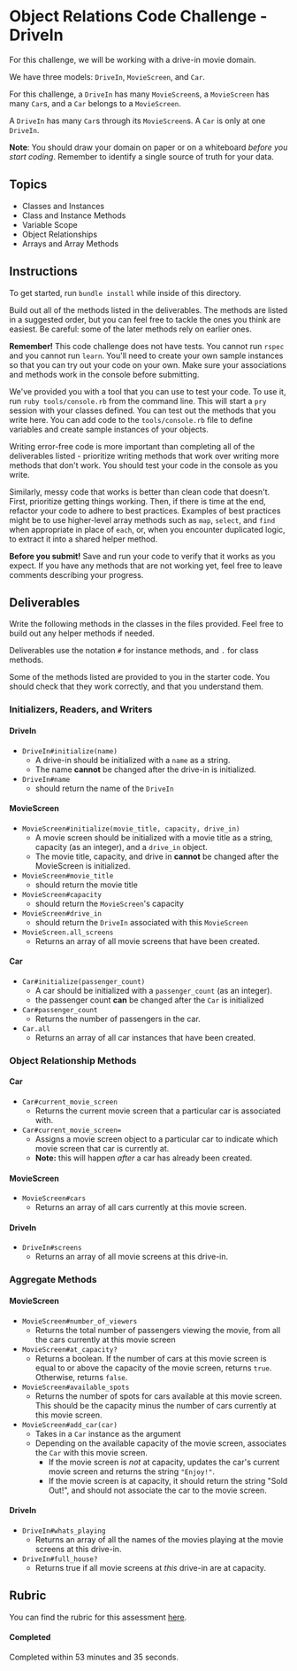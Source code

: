 # Object Relations Code Challenge - DriveIn

For this challenge, we will be working with a drive-in movie domain.

We have three models: `DriveIn`, `MovieScreen`, and `Car`.

For this challenge, a `DriveIn` has many `MovieScreen`s, a `MovieScreen` has many `Car`s, and a `Car` belongs to a `MovieScreen`.

A `DriveIn` has many `Car`s through its `MovieScreen`s. A `Car` is only at one `DriveIn`.

**Note**: You should draw your domain on paper or on a whiteboard _before you start coding_. Remember to identify a single source of truth for your data.

## Topics

- Classes and Instances
- Class and Instance Methods
- Variable Scope
- Object Relationships
- Arrays and Array Methods

## Instructions

To get started, run `bundle install` while inside of this directory.

Build out all of the methods listed in the deliverables. The methods are listed in a suggested order, but you can feel free to tackle the ones you think are easiest. Be careful: some of the later methods rely on earlier ones.

**Remember!** This code challenge does not have tests. You cannot run `rspec` and you cannot run `learn`. You'll need to create your own sample instances so that you can try out your code on your own. Make sure your associations and methods work in the console before submitting.

We've provided you with a tool that you can use to test your code. To use it, run `ruby tools/console.rb` from the command line. This will start a `pry` session with your classes defined. You can test out the methods that you write here. You can add code to the `tools/console.rb` file to define variables and create sample instances of your objects.

Writing error-free code is more important than completing all of the deliverables listed - prioritize writing methods that work over writing more methods that don't work. You should test your code in the console as you write.

Similarly, messy code that works is better than clean code that doesn't. First, prioritize getting things working. Then, if there is time at the end, refactor your code to adhere to best practices. Examples of best practices might be to use higher-level array methods such as `map`, `select`, and `find` when appropriate in place of `each`, or, when you encounter duplicated logic, to extract it into a shared helper method.

**Before you submit!** Save and run your code to verify that it works as you expect. If you have any methods that are not working yet, feel free to leave comments describing your progress.

## Deliverables

Write the following methods in the classes in the files provided. Feel free to build out any helper methods if needed.

Deliverables use the notation `#` for instance methods, and `.` for class methods.

Some of the methods listed are provided to you in the starter code. You should check that they work correctly, and that you understand them.

### Initializers, Readers, and Writers

#### DriveIn

- `DriveIn#initialize(name)`
  - A drive-in should be initialized with a `name` as a string.
  - The name **cannot** be changed after the drive-in is initialized.
- `DriveIn#name`
  - should return the name of the `DriveIn`

#### MovieScreen

- `MovieScreen#initialize(movie_title, capacity, drive_in)`
  - A movie screen should be initialized with a movie title as a string, capacity (as an integer), and a `drive_in` object.
  - The movie title, capacity, and drive in **cannot** be changed after the MovieScreen is initialized.
- `MovieScreen#movie_title`
  - should return the movie title
- `MovieScreen#capacity`
  - should return the `MovieScreen`'s capacity
- `MovieScreen#drive_in`
  - should return the `DriveIn` associated with this `MovieScreen`
- `MovieScreen.all_screens`
  - Returns an array of all movie screens that have been created.

#### Car

- `Car#initialize(passenger_count)`
  - A car should be initialized with a `passenger_count` (as an integer).
  - the passenger count **can** be changed after the `Car` is initialized
- `Car#passenger_count`
  - Returns the number of passengers in the car.
- `Car.all`
  - Returns an array of all car instances that have been created.

### Object Relationship Methods

#### Car

- `Car#current_movie_screen`
  - Returns the current movie screen that a particular car is associated with.
- `Car#current_movie_screen=`
  - Assigns a movie screen object to a particular car to indicate which movie screen that car is currently at.
  - **Note:** this will happen _after_ a car has already been created.

#### MovieScreen

- `MovieScreen#cars`
  - Returns an array of all cars currently at this movie screen.

#### DriveIn

- `DriveIn#screens`
  - Returns an array of all movie screens at this drive-in.

### Aggregate Methods

#### MovieScreen

- `MovieScreen#number_of_viewers`
  - Returns the total number of passengers viewing the movie, from all the cars currently at this movie screen
- `MovieScreen#at_capacity?`
  - Returns a boolean. If the number of cars at this movie screen is equal to or above the capacity of the movie screen, returns `true`. Otherwise, returns `false`.
- `MovieScreen#available_spots`
  - Returns the number of spots for cars available at this movie screen. This should be the capacity minus the number of cars currently at this movie screen.
- `MovieScreen#add_car(car)`
  - Takes in a `Car` instance as the argument
  - Depending on the available capacity of the movie screen, associates the `Car` with this movie screen.
    - If the movie screen is _not_ at capacity, updates the car's current movie screen and returns the string `"Enjoy!"`.
    - If the movie screen is at capacity, it should return the string "Sold Out!", and should not associate the car to the movie screen.

#### DriveIn

- `DriveIn#whats_playing`
  - Returns an array of all the names of the movies playing at the movie screens at this drive-in.
- `DriveIn#full_house?`
  - Returns true if all movie screens at _this_ drive-in are at capacity.

## Rubric

You can find the rubric for this assessment [here](https://github.com/learn-co-curriculum/se-rubrics/blob/master/module-1.md).


#### Completed
Completed within 53 minutes and 35 seconds.